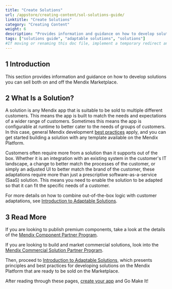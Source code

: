```yaml
---
title: "Create Solutions"
url: /appstore/creating-content/sol-solutions-guide/
linktitle: "Create Solutions"
category: "Creating Content"
weight: 6
description: "Provides information and guidance on how to develop solutions you can sell both on and off the Mendix Marketplace."
tags: ["solutions guide", "adaptable solutions", "solutions"]
#If moving or renaming this doc file, implement a temporary redirect and let the respective team know they should update the URL in the product. See Mapping to Products for more details.
---
```


## 1 Introduction

This section provides information and guidance on how to develop solutions you can sell both on and off the Mendix Marketplace.

## 2 What Is a Solution?

A solution is any Mendix app that is suitable to be sold to multiple different customers. This means the app is built to match the needs and expectations of a wider range of customers. Sometimes this means the app is configurable at runtime to better cater to the needs of groups of customers. In this case, general Mendix development [best practices](/refguide/dev-best-practices/) apply, and you can get started building a solution with any template available on the Mendix Platform.

Customers often require more from a solution than it supports out of the box. Whether it is an integration with an existing system in the customer's IT landscape, a change to better match the processes of the customer, or simply an adjusted UI to better match the brand of the customer, these adaptations require more than just a prescriptive software-as-a-service (SaaS) solution. This means you need to enable the solution to be adapted so that it can fit the specific needs of a customer.

For more details on how to combine out-of-the-box logic with customer adaptations, see [Introduction to Adaptable Solutions](/appstore/creating-content/sol-adapt/).

## 3 Read More

If you are looking to publish premium components, take a look at the details of the [Mendix Component Partner Program](/appstore/partner-program/).

If you are looking to build and market commercial solutions, look into the [Mendix Commercial Solution Partner Program](/appstore/creating-content/comm-sol-partner-program/).

Then, proceed to [Introduction to Adaptable Solutions](/appstore/creating-content/sol-adapt/), which presents principles and best practices for developing solutions on the Mendix Platform that are ready to be sold on the Marketplace.

After reading through these pages, [create your app](https://new.mendix.com/) and Go Make It!
